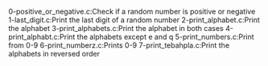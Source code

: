 0-positive_or_negative.c:Check if a random number is positive or negative
1-last_digit.c:Print the last digit of a random number
2-print_alphabet.c:Print the alphabet
3-print_alphabets.c:Print the alphabet in both cases
4-print_alphabt.c:Print the alphabets except e and q
5-print_numbers.c:Print from 0-9 
6-print_numberz.c:Prints 0-9
7-print_tebahpla.c:Print the alphabets in reversed order
